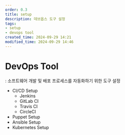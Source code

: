 ```yaml
---
order: 0.3
title: setup
description: 데브옵스 도구 설정
tags:
- setup
- devops tool
created_time: 2024-09-29 14:21
modified_time: 2024-09-29 14:46
---
```


# DevOps Tool
: 소프트웨어 개발 및 배포 프로세스를 자동화하기 위한 도구 설정

- CI/CD Setup
  - Jenkins
  - GitLab CI
  - Travis CI
  - CircleCI
- Puppet Setup
- Ansible Setup
- Kubernetes Setup
